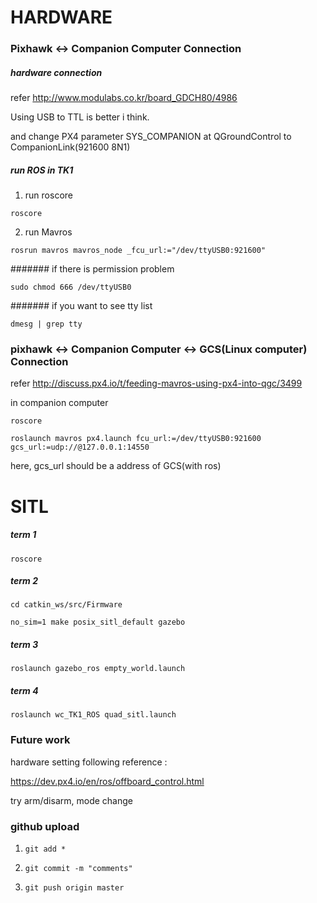 
# HARDWARE
### Pixhawk <-> Companion Computer Connection
##### hardware connection
refer http://www.modulabs.co.kr/board_GDCH80/4986

Using USB to TTL is better i think.

and change PX4 parameter SYS_COMPANION at QGroundControl to CompanionLink(921600 8N1)

##### run ROS in TK1
1. run roscore
<pre><code>roscore</code></pre>
2. run Mavros
<pre><code>rosrun mavros mavros_node _fcu_url:="/dev/ttyUSB0:921600"</code></pre>

####### if there is permission problem
<pre><code>sudo chmod 666 /dev/ttyUSB0</code></pre>
####### if you want to see tty list
<pre><code>dmesg | grep tty</code></pre>

###  pixhawk <-> Companion Computer <-> GCS(Linux computer)  Connection
refer http://discuss.px4.io/t/feeding-mavros-using-px4-into-qgc/3499

in companion computer

<pre><code>roscore</code></pre>
<pre><code>roslaunch mavros px4.launch fcu_url:=/dev/ttyUSB0:921600 gcs_url:=udp://@127.0.0.1:14550</code></pre>
here, gcs_url should be a address of GCS(with ros)

# SITL
##### term 1
<pre><code>roscore</code></pre>
##### term 2
<pre><code>cd catkin_ws/src/Firmware</code></pre>
<pre><code>no_sim=1 make posix_sitl_default gazebo</code></pre>
##### term 3
<pre><code>roslaunch gazebo_ros empty_world.launch</code></pre>
##### term 4
<pre><code>roslaunch wc_TK1_ROS quad_sitl.launch</code></pre>

### Future work
hardware setting following reference :

https://dev.px4.io/en/ros/offboard_control.html

try arm/disarm, mode change

### github upload
1. <pre><code>git add *</code></pre>
2. <pre><code>git commit -m "comments"</code></pre>
3. <pre><code>git push origin master</code></pre>
